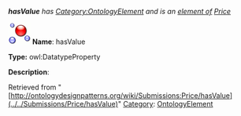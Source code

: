 ___hasValue__ has [Category:OntologyElement](../../Category/OntologyElement "Category:OntologyElement") and is an [element of](../../Property/ElementOf "Property:ElementOf") [Price](../../Submissions/Price "Submissions:Price")_


  




[![DatatypeProperty](../../images/thumb/a/a5/DatatypeProperty.gif/45px-DatatypeProperty.gif)](../../Image/DatatypeProperty.gif "DatatypeProperty")
__Name__: hasValue 


__Type:__ owl:DatatypeProperty 


__Description__: 





Retrieved from "[http://ontologydesignpatterns.org/wiki/Submissions:Price/hasValue](../../Submissions/Price/hasValue)"
 [Category](http://ontologydesignpatterns.org/wiki/Special:Categories "Special:Categories"): [OntologyElement](../../Category/OntologyElement "Category:OntologyElement")